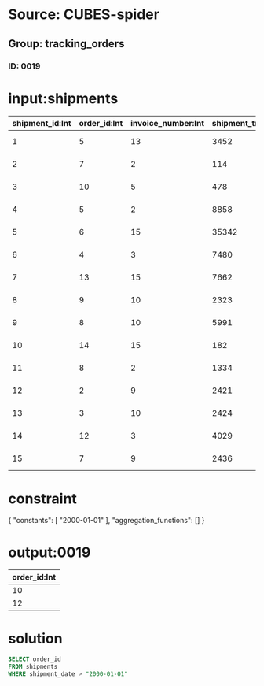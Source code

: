 # Source: CUBES-spider
## Group: tracking_orders
### ID: 0019

# input:shipments

| shipment_id:Int | order_id:Int | invoice_number:Int | shipment_tracking_number:Str | shipment_date:Str | other_shipment_details:Str |
|---|---|---|---|---|---|
| 1 | 5 | 13 | 3452 | 1983-08-13 22:34:11 | nan |
| 2 | 7 | 2 | 114 | 1977-11-10 12:11:25 | nan |
| 3 | 10 | 5 | 478 | 2006-01-17 03:08:05 | nan |
| 4 | 5 | 2 | 8858 | 1982-01-24 12:13:16 | nan |
| 5 | 6 | 15 | 35342 | 1981-11-13 23:20:42 | nan |
| 6 | 4 | 3 | 7480 | 1978-05-17 00:03:43 | nan |
| 7 | 13 | 15 | 7662 | 1999-10-12 10:41:49 | nan |
| 8 | 9 | 10 | 2323 | 1983-03-08 16:14:58 | nan |
| 9 | 8 | 10 | 5991 | 1986-06-07 13:54:27 | nan |
| 10 | 14 | 15 | 182 | 1973-06-20 14:26:43 | nan |
| 11 | 8 | 2 | 1334 | 1992-08-13 04:04:52 | nan |
| 12 | 2 | 9 | 2421 | 1985-11-12 12:41:34 | nan |
| 13 | 3 | 10 | 2424 | 1970-02-02 05:23:57 | nan |
| 14 | 12 | 3 | 4029 | 2014-01-15 20:52:15 | nan |
| 15 | 7 | 9 | 2436 | 1991-04-01 15:24:24 | nan |

# constraint

{
  "constants": [
    "2000-01-01"
  ],
  "aggregation_functions": []
}

# output:0019

| order_id:Int |
|---|
| 10 |
| 12 |

# solution

```sql
SELECT order_id
FROM shipments
WHERE shipment_date > "2000-01-01"
```

